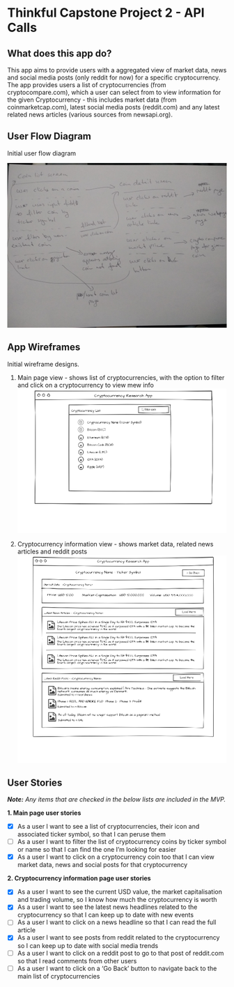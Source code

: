 # Thinkful Capstone Project 2 - API Calls

## What does this app do?
This app aims to provide users with a aggregated view of market data, news and social media posts (only reddit for now) for a specific cryptocurrency. 
The app provides users a list of cryptocurrencies (from cryptocompare.com), which a user can select from to view information for the given Cryptocurrency - this includes market data (from coinmarketcap.com), latest social media posts (reddit.com) and any latest related news articles (various sources from newsapi.org).

## User Flow Diagram

Initial user flow diagram

![User Flow Diagram](https://github.com/abandisch/thinkful-api-project/blob/master/resources/user-flow.jpg)

## App Wireframes

Initial wireframe designs.

1. Main page view - shows list of cryptocurrencies, with the option to filter and click on a cryptocurrency to view mew info
![Main Coin List View](https://github.com/abandisch/thinkful-api-project/blob/master/resources/main-cc-list-view.png)

2. Cryptocurrency information view - shows market data, related news articles and reddit posts
![Coin Info View](https://github.com/abandisch/thinkful-api-project/blob/master/resources/cc-page-view.png)

## User Stories

***Note:** Any items that are checked in the below lists are included in the MVP.*

**1. Main page user stories**
* [x] As a user I want to see a list of cryptocurrencies, their icon and associated ticker symbol, so that I can peruse them
* [ ] As a user I want to filter the list of cryptocurrency coins by ticker symbol or name so that I can find the one I’m looking for easier
* [x] As a user I want to click on a cryptocurrency coin too that I can view market data, news and social posts for that cryptocurrency

**2. Cryptocurrency information page user stories**
* [x] As a user I want to see the current USD value, the market capitalisation and trading volume, so I know how much the cryptocurrency is worth
* [x] As a user I want to see the latest news headlines related to the cryptocurrency so that I can keep up to date with new events
* [ ] As a user I want to click on a news headline so that I can read the full article
* [x] As a user I want to see posts from reddit related to the cryptocurrency so I can keep up to date with social media trends
* [ ] As a user I want to click on a reddit post to go to that post of reddit.com so that I read comments from other users
* [ ] As a user I want to click on a ‘Go Back’ button to navigate back to the main list of cryptocurrencies
